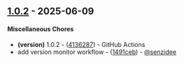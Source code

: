 ## [1.0.2](https://github.com/senzidee/monolog-parseable-handler/compare/1491ceb998e958dc821613cdc4f0d7dafa5eea10..1.0.2) - 2025-06-09
#### Miscellaneous Chores
- **(version)** 1.0.2 - ([4136287](https://github.com/senzidee/monolog-parseable-handler/commit/413628733fa97af72d7fc1f0cb2de0b35e6c48a4)) - GitHub Actions
- add version monitor workflow - ([1491ceb](https://github.com/senzidee/monolog-parseable-handler/commit/1491ceb998e958dc821613cdc4f0d7dafa5eea10)) - [@senzidee](https://github.com/senzidee)



